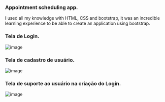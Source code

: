 ### Appointment scheduling app.

I used all my knowledge with HTML, CSS and bootstrap, it was an incredible learning experience to be able to create an application using bootstrap.

### Tela de Login.
![image](https://github.com/BrendoLopez/scheduling_app/assets/121137098/c4bca720-9145-44e5-b610-4dc98fc30bdd)


### Tela de cadastro de usuário.
![image](https://github.com/BrendoLopez/scheduling_app/assets/121137098/afa6dcef-0acb-4584-90aa-1623332d6002)


### Tela de suporte ao usuário na criação do Login.
![image](https://github.com/BrendoLopez/scheduling_app/assets/121137098/b0bf41e6-a686-4890-b693-652079f5d672)
